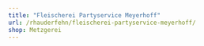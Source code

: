 ```yaml
---
title: "Fleischerei Partyservice Meyerhoff"
url: /rhauderfehn/fleischerei-partyservice-meyerhoff/
shop: Metzgerei
---
```

